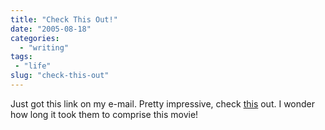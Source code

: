 ```yaml
---
title: "Check This Out!"
date: "2005-08-18"
categories: 
  - "writing"
tags:
 - "life"
slug: "check-this-out"
---
```


Just got this link on my e-mail. Pretty impressive, check [this][1] out. I wonder how long it took them to comprise this movie!

[1]:	https://www.gougoule.com/bonus/basket2.php